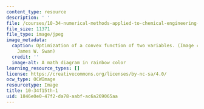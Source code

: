 ```yaml
---
content_type: resource
description: ' '
file: /courses/10-34-numerical-methods-applied-to-chemical-engineering-fall-2015/1846e0e047f2da78aabfac6a269065aa_10-34f15-th-1.jpg
file_size: 11371
file_type: image/jpeg
image_metadata:
  caption: Optimization of a convex function of two variables. (Image courtesy of
    James W. Swan)
  credit: ''
  image-alt: A math diagram in rainbow color
learning_resource_types: []
license: https://creativecommons.org/licenses/by-nc-sa/4.0/
ocw_type: OCWImage
resourcetype: Image
title: 10-34f15th-1
uid: 1846e0e0-47f2-da78-aabf-ac6a269065aa
---
```

 